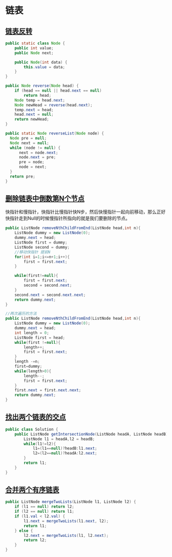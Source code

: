 # 链表

## [链表反转](https://www.cnblogs.com/keeya/p/9218352.html)
``` java
public static class Node {
    public int value;
    public Node next;

    public Node(int data) {
        this.value = data;
    }
}

public Node reverse(Node head) {
    if (head == null || head.next == null)
        return head;
    Node temp = head.next;
    Node newHead = reverse(head.next);
    temp.next = head;
    head.next = null;
    return newHead;
}

public static Node reverseList(Node node) {
  Node pre = null;
  Node next = null;
  while (node != null) {
      next = node.next;
      node.next = pre;
      pre = node;
      node = next;
  }
  return pre;
}
```
## [删除链表中倒数第N个节点](https://juejin.im/post/5dd884936fb9a07a9323de6f)
快指针和慢指针，快指针比慢指针快N步，然后快慢指针一起向前移动，那么正好快指针走到Null的时候慢指针所指向的就是我们要删除的节点。
``` java
public ListNode removeNthChildFromEnd(ListNode head,int n){
    ListNode dummy = new ListNode(0);
    dummy.next = head;
    ListNode first = dummy;
    ListNode second = dummy;
    //移动快指针 提前N
    for(int i=1;i<=n+1;i++){
        first = first.next;
    }

    while(first!=null){
        first = first.next;
        second = second.next;
    }
    second.next = second.next.next;
    return dummy.next;
}

//两次遍历的方法
public ListNode removeNthChildFromEnd(ListNode head,int n){
    ListNode dummy = new ListNode(0);
    dummy.next = head;
    int length = 0;
    ListNode first = head;
    while(first !=null){
        length++;
        first = first.next;
    }
    length -=n;
    first=dummy;
    while(length>0){
        length--;
        first = first.next;
    }
    first.next = first.next.next;
    return dummy.next;
}
```

## [找出两个链表的交点](https://leetcode-cn.com/problems/intersection-of-two-linked-lists/)

``` java
public class Solution {
    public ListNode getIntersectionNode(ListNode headA, ListNode headB) {
        ListNode l1 = headA,l2 = headB;
        while(l1!=l2){
            l1=(l1==null)?headB:l1.next;
            l2=(l2==null)?headA:l2.next;
        }
        return l1;
    }
}
```

## [合并两个有序链表](https://leetcode-cn.com/problems/merge-two-sorted-lists/)

``` java
public ListNode mergeTwoLists(ListNode l1, ListNode l2) {
    if (l1 == null) return l2;
    if (l2 == null) return l1;
    if (l1.val < l2.val) {
        l1.next = mergeTwoLists(l1.next, l2);
        return l1;
    } else {
        l2.next = mergeTwoLists(l1, l2.next);
        return l2;
    }
}
```
